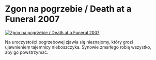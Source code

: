 Zgon na pogrzebie / Death at a Funeral 2007 
=============
[![Zgon na pogrzebie / Death at a Funeral 2007 ](http://vidos.pl/images/player.gif)](http://vidos.pl/zgon-na-pogrzebie-death-at-a-funeral-2007)

 Na uroczystości pogrzebowej zjawia się nieznajomy, który grozi ujawnieniem tajemnicy nieboszczyka. Synowie zmarłego robią wszystko, aby go powstrzymać.
